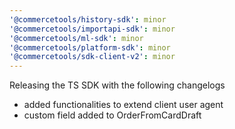 ```yaml
---
'@commercetools/history-sdk': minor
'@commercetools/importapi-sdk': minor
'@commercetools/ml-sdk': minor
'@commercetools/platform-sdk': minor
'@commercetools/sdk-client-v2': minor
---
```


Releasing the TS SDK with the following changelogs

- added functionalities to extend client user agent
- custom field added to OrderFromCardDraft
